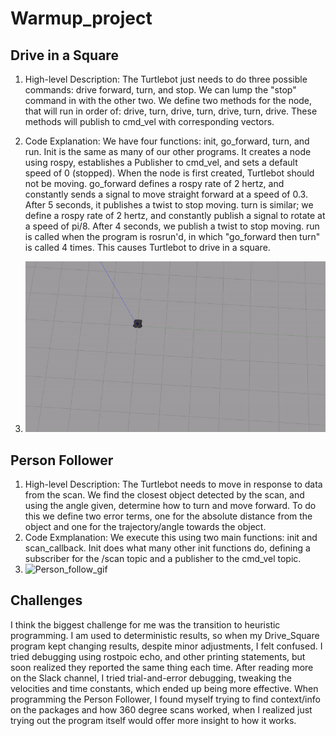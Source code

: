 # Warmup_project

## Drive in a Square
  1. High-level Description: The Turtlebot just needs to do three possible commands: drive forward, turn, and stop. We can lump the "stop" command in with the other two. We define two methods for the node, that will run in order of: drive, turn, drive, turn, drive, turn, drive. These methods will publish to cmd_vel with corresponding vectors.
   
  2. Code Explanation: We have four functions: init, go_forward, turn, and run. Init is the same as many of our other programs. It creates a node using rospy, establishes a Publisher to cmd_vel, and sets a default speed of 0 (stopped). When the node is first created, Turtlebot should not be moving. go_forward defines a rospy rate of 2 hertz, and constantly sends a signal to move straight forward at a speed of 0.3. After 5 seconds, it publishes a twist to stop moving. turn is similar; we define a rospy rate of 2 hertz, and constantly publish a signal to rotate at a speed of pi/8. After 4 seconds, we publish a twist to stop moving. run is called when the program is rosrun'd, in which "go_forward then turn" is called 4 times. This causes Turtlebot to drive in a square.

  3. ![Drive_square_gif](https://github.com/Zwky26/warmup_project/blob/main/gifs/drive_square.gif)

## Person Follower

1. High-level Description: The Turtlebot needs to move in response to data from the scan. We find the closest object detected by the scan, and using the angle given, determine how to turn and move forward. To do this we define two error terms, one for the absolute distance from the object and one for the trajectory/angle towards the object. 
2. Code Exmplanation: We execute this using two main functions: init and scan_callback. Init does what many other init functions do, defining a subscriber for the /scan topic and a publisher to the cmd_vel topic. 
3. ![Person_follow_gif](https://github.com/Zwky26/warmup_project/blob/main/gifs/person_follow.gif)


## Challenges

I think the biggest challenge for me was the transition to heuristic programming. I am used to deterministic results, so when my Drive_Square program kept changing results, despite minor adjustments, I felt confused. I tried debugging using rostpoic echo, and other printing statements, but soon realized they reported the same thing each time. After reading more on the Slack channel, I tried trial-and-error debugging, tweaking the velocities and time constants, which ended up being more effective. When programming the Person Follower, I found myself trying to find context/info on the packages and how 360 degree scans worked, when I realized just trying out the program itself would offer more insight to how it works. 
